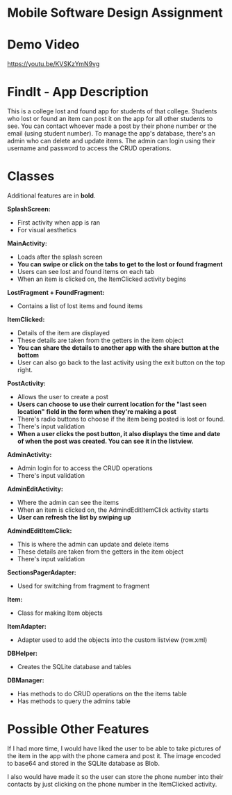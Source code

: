 # Mobile Software Design Assignment
# Demo Video
https://youtu.be/KVSKzYmN9vg

# FindIt - App Description
This is a college lost and found app for students of that college. Students who lost or found an item can post it on the app for all other students to see. You can contact whoever made a post by their phone number or the email (using student number). To manage the app's database, there's an admin who can delete and update items. The admin can login using their username and password to access the CRUD operations.

# Classes
Additional features are in **bold**.

**SplashScreen:**
- First activity when app is ran
- For visual aesthetics

**MainActivity:**
- Loads after the splash screen
- **You can swipe or click on the tabs to get to the lost or found fragment**
- Users can see lost and found items on each tab
- When an item is clicked on, the ItemClicked activity begins

**LostFragment + FoundFragment:**
- Contains a list of lost items and found items

**ItemClicked:**
- Details of the item are displayed
- These details are taken from the getters in the item object
- **You can share the details to another app with the share button at the bottom**
- User can also go back to the last activity using the exit button on the top right.

**PostActivity:**
- Allows the user to create a post
- **Users can choose to use their current location for the "last seen location" field in the form when they're making a post**
- There's radio buttons to choose if the item being posted is lost or found.
- There's input validation
- **When a user clicks the post button, it also displays the time and date of when the post was created. You can see it in the listview.**

**AdminActivity:**
- Admin login for to access the CRUD operations
- There's input validation

**AdminEditActivity:**
- Where the admin can see the items
- When an item is clicked on, the AdmindEditItemClick activity starts
- **User can refresh the list by swiping up**

**AdmindEditItemClick:**
- This is where the admin can update and delete items
- These details are taken from the getters in the item object
- There's input validation

**SectionsPagerAdapter:**
- Used for switching from fragment to fragment

**Item:**
- Class for making Item objects

**ItemAdapter:**
- Adapter used to add the objects into the custom listview (row.xml)

**DBHelper:**
- Creates the SQLite database and tables

**DBManager:**
- Has methods to do CRUD operations on the the items table
- Has methods to query the admins table

# Possible Other Features
If I had more time, I would have liked the user to be able to take pictures of the item in the app with the phone camera and post it. The image encoded to base64 and stored in the SQLite database as Blob.

I also would have made it so the user can store the phone number into their contacts by just clicking on the phone number in the ItemClicked activity.
